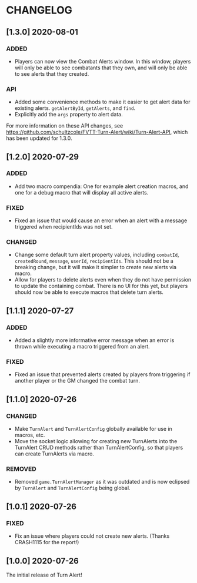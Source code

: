 # CHANGELOG

## [1.3.0] 2020-08-01

### ADDED

- Players can now view the Combat Alerts window. In this window, players will only be able to see combatants that they own, and will only be able to see alerts that they created.

### API

- Added some convenience methods to make it easier to get alert data for existing alerts. `getAlertById`, `getAlerts`, and `find`.
- Explicitly add the `args` property to alert data.

For more information on these API changes, see <https://github.com/schultzcole/FVTT-Turn-Alert/wiki/Turn-Alert-API>, which has been updated for 1.3.0.

## [1.2.0] 2020-07-29

### ADDED

- Add two macro compendia: One for example alert creation macros, and one for a debug macro that will display all active alerts.

### FIXED

- Fixed an issue that would cause an error when an alert with a message triggered when recipientIds was not set.

### CHANGED

- Change some default turn alert property values, including `combatId`, `createdRound`, `message`, `userId`, `recipientIds`.
  This should not be a breaking change, but it will make it simpler to create new alerts via macro.
- Allow for players to delete alerts even when they do not have permission to update the containing combat.
  There is no UI for this yet, but players should now be able to execute macros that delete turn alerts.

## [1.1.1] 2020-07-27

### ADDED

- Added a slightly more informative error message when an error is thrown while executing a macro triggered from an alert.

### FIXED

- Fixed an issue that prevented alerts created by players from triggering if another player or the GM changed the combat turn.

## [1.1.0] 2020-07-26

### CHANGED

- Make `TurnAlert` and `TurnAlertConfig` globally available for use in macros, etc.
- Move the socket logic allowing for creating new TurnAlerts into the TurnAlert CRUD methods rather than TurnAlertConfig, so that players can create TurnAlerts via macro.

### REMOVED

- Removed `game.TurnAlertManager` as it was outdated and is now eclipsed by `TurnAlert` and `TurnAlertConfig` being global.

## [1.0.1] 2020-07-26

### FIXED

- Fix an issue where players could not create new alerts. (Thanks CRASH1115 for the report!)

## [1.0.0] 2020-07-26

The initial release of Turn Alert!
